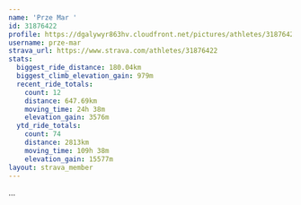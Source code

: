 ```yaml
---
name: 'Prze Mar '
id: 31876422
profile: https://dgalywyr863hv.cloudfront.net/pictures/athletes/31876422/22548952/3/large.jpg
username: prze-mar
strava_url: https://www.strava.com/athletes/31876422
stats:
  biggest_ride_distance: 180.04km
  biggest_climb_elevation_gain: 979m
  recent_ride_totals:
    count: 12
    distance: 647.69km
    moving_time: 24h 38m
    elevation_gain: 3576m
  ytd_ride_totals:
    count: 74
    distance: 2813km
    moving_time: 109h 38m
    elevation_gain: 15577m
layout: strava_member
--- 
```

...
